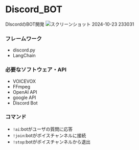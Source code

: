 # Discord_BOT
DIscordのBOT開発
![スクリーンショット 2024-10-23 233031](https://github.com/user-attachments/assets/125095bc-2893-45cf-a2eb-f52b3a6cf7bd)

### フレームワーク
- discord.py
- LangChain
  
### 必要なソフトウェア・API
- VOICEVOX
- FFmpeg
- OpenAI API
- google API
- Discord Bot

### コマンド
- `!ai`:botがユーザの質問に応答
- `!join`:botがボイスチャンネルに接続
- `!stop`:botがボイスチャンネルから退出
